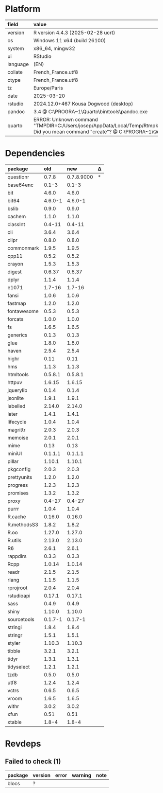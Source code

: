 # Platform

|field    |value                                                                                                                                                             |
|:--------|:-----------------------------------------------------------------------------------------------------------------------------------------------------------------|
|version  |R version 4.4.3 (2025-02-28 ucrt)                                                                                                                                 |
|os       |Windows 11 x64 (build 26100)                                                                                                                                      |
|system   |x86_64, mingw32                                                                                                                                                   |
|ui       |RStudio                                                                                                                                                           |
|language |(EN)                                                                                                                                                              |
|collate  |French_France.utf8                                                                                                                                                |
|ctype    |French_France.utf8                                                                                                                                                |
|tz       |Europe/Paris                                                                                                                                                      |
|date     |2025-03-20                                                                                                                                                        |
|rstudio  |2024.12.0+467 Kousa Dogwood (desktop)                                                                                                                             |
|pandoc   |3.4 @ C:\PROGRA~1\Quarto\bin\tools\pandoc.exe                                                                                                                     |
|quarto   |ERROR: Unknown command "TMPDIR=C:/Users/josep/AppData/Local/Temp/RtmpknaACx/file7e807c972b34". Did you mean command "create"? @ C:\PROGRA~1\Quarto\bin\quarto.exe |

# Dependencies

|package     |old     |new        |Δ  |
|:-----------|:-------|:----------|:--|
|questionr   |0.7.8   |0.7.8.9000 |*  |
|base64enc   |0.1-3   |0.1-3      |   |
|bit         |4.6.0   |4.6.0      |   |
|bit64       |4.6.0-1 |4.6.0-1    |   |
|bslib       |0.9.0   |0.9.0      |   |
|cachem      |1.1.0   |1.1.0      |   |
|classInt    |0.4-11  |0.4-11     |   |
|cli         |3.6.4   |3.6.4      |   |
|clipr       |0.8.0   |0.8.0      |   |
|commonmark  |1.9.5   |1.9.5      |   |
|cpp11       |0.5.2   |0.5.2      |   |
|crayon      |1.5.3   |1.5.3      |   |
|digest      |0.6.37  |0.6.37     |   |
|dplyr       |1.1.4   |1.1.4      |   |
|e1071       |1.7-16  |1.7-16     |   |
|fansi       |1.0.6   |1.0.6      |   |
|fastmap     |1.2.0   |1.2.0      |   |
|fontawesome |0.5.3   |0.5.3      |   |
|forcats     |1.0.0   |1.0.0      |   |
|fs          |1.6.5   |1.6.5      |   |
|generics    |0.1.3   |0.1.3      |   |
|glue        |1.8.0   |1.8.0      |   |
|haven       |2.5.4   |2.5.4      |   |
|highr       |0.11    |0.11       |   |
|hms         |1.1.3   |1.1.3      |   |
|htmltools   |0.5.8.1 |0.5.8.1    |   |
|httpuv      |1.6.15  |1.6.15     |   |
|jquerylib   |0.1.4   |0.1.4      |   |
|jsonlite    |1.9.1   |1.9.1      |   |
|labelled    |2.14.0  |2.14.0     |   |
|later       |1.4.1   |1.4.1      |   |
|lifecycle   |1.0.4   |1.0.4      |   |
|magrittr    |2.0.3   |2.0.3      |   |
|memoise     |2.0.1   |2.0.1      |   |
|mime        |0.13    |0.13       |   |
|miniUI      |0.1.1.1 |0.1.1.1    |   |
|pillar      |1.10.1  |1.10.1     |   |
|pkgconfig   |2.0.3   |2.0.3      |   |
|prettyunits |1.2.0   |1.2.0      |   |
|progress    |1.2.3   |1.2.3      |   |
|promises    |1.3.2   |1.3.2      |   |
|proxy       |0.4-27  |0.4-27     |   |
|purrr       |1.0.4   |1.0.4      |   |
|R.cache     |0.16.0  |0.16.0     |   |
|R.methodsS3 |1.8.2   |1.8.2      |   |
|R.oo        |1.27.0  |1.27.0     |   |
|R.utils     |2.13.0  |2.13.0     |   |
|R6          |2.6.1   |2.6.1      |   |
|rappdirs    |0.3.3   |0.3.3      |   |
|Rcpp        |1.0.14  |1.0.14     |   |
|readr       |2.1.5   |2.1.5      |   |
|rlang       |1.1.5   |1.1.5      |   |
|rprojroot   |2.0.4   |2.0.4      |   |
|rstudioapi  |0.17.1  |0.17.1     |   |
|sass        |0.4.9   |0.4.9      |   |
|shiny       |1.10.0  |1.10.0     |   |
|sourcetools |0.1.7-1 |0.1.7-1    |   |
|stringi     |1.8.4   |1.8.4      |   |
|stringr     |1.5.1   |1.5.1      |   |
|styler      |1.10.3  |1.10.3     |   |
|tibble      |3.2.1   |3.2.1      |   |
|tidyr       |1.3.1   |1.3.1      |   |
|tidyselect  |1.2.1   |1.2.1      |   |
|tzdb        |0.5.0   |0.5.0      |   |
|utf8        |1.2.4   |1.2.4      |   |
|vctrs       |0.6.5   |0.6.5      |   |
|vroom       |1.6.5   |1.6.5      |   |
|withr       |3.0.2   |3.0.2      |   |
|xfun        |0.51    |0.51       |   |
|xtable      |1.8-4   |1.8-4      |   |

# Revdeps

## Failed to check (1)

|package |version |error |warning |note |
|:-------|:-------|:-----|:-------|:----|
|blocs   |?       |      |        |     |


